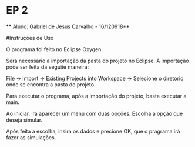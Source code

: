 # EP 2 

** Aluno: Gabriel de Jesus Carvalho - 16/120918**

#Instruções de Uso

O programa foi feito no Eclipse Oxygen.

Será necessario a importação da pasta do projeto no Eclipse. A importação pode ser feita da seguite maneira: 

File -> Import -> Existing Projects into Workspace -> Selecione o diretorio onde se encontra a pasta do projeto.

Para executar o programa, após a importação do projeto, basta executar a main.

Ao iniciar, irá aparecer um menu com duas opções. Escolha a opção que deseja simular. 

Após feita a escolha, insira os dados e precione OK, que o pragrama irá fazer as simulações.